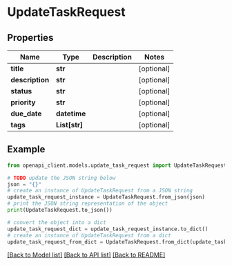 # UpdateTaskRequest


## Properties

Name | Type | Description | Notes
------------ | ------------- | ------------- | -------------
**title** | **str** |  | [optional] 
**description** | **str** |  | [optional] 
**status** | **str** |  | [optional] 
**priority** | **str** |  | [optional] 
**due_date** | **datetime** |  | [optional] 
**tags** | **List[str]** |  | [optional] 

## Example

```python
from openapi_client.models.update_task_request import UpdateTaskRequest

# TODO update the JSON string below
json = "{}"
# create an instance of UpdateTaskRequest from a JSON string
update_task_request_instance = UpdateTaskRequest.from_json(json)
# print the JSON string representation of the object
print(UpdateTaskRequest.to_json())

# convert the object into a dict
update_task_request_dict = update_task_request_instance.to_dict()
# create an instance of UpdateTaskRequest from a dict
update_task_request_from_dict = UpdateTaskRequest.from_dict(update_task_request_dict)
```
[[Back to Model list]](../README.md#documentation-for-models) [[Back to API list]](../README.md#documentation-for-api-endpoints) [[Back to README]](../README.md)


